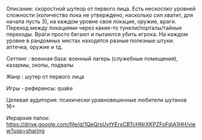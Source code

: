 
Описание: скоростной шутеор от первого лица. Есть нескослко уровней сложности (количество пока не утверждено, насколько сил хватит, для начала пусть 3), на каждом уровне своя локация, оружие, враги. Переход между локациями через какие-то тунели/порталы/тайные переходы. Враги просто бегают и пытаются убить игрока. На каждом уровне в рандомных местах находятся разные полезные штуки: аптечка, оружие и тд. 

Сеттинг : военная база: военный лагерь (служебные помещения), казармы, окопы, подвалы

Жанр : шутер от первого лица

Игры - референсы: quake

Целевая аудитория: психически уравновешенные любители шутанов 16+ 


Иерархия папок:
https://drive.google.com/file/d/1QeQrsUvtYErxCBTcHNrXKPZFoFdjA1HH/view?usp=sharing
